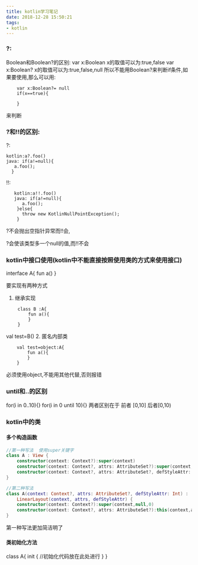 ```yaml
---
title: kotlin学习笔记
date: 2018-12-28 15:50:21
tags:
- kotlin
---
```

### ?:
Boolean和Boolean?的区别:
var x:Boolean  x的取值可以为:true,false
var x:Boolean? x的取值可以为:true,false,null
所以不能用Boolean?来判断if条件,如果要使用,那么可以用:

        var x:Boolean?= null
        if(x==true){

        }
来判断

 ### ?和!!的区别:
?:

    kotlin:a?.foo()
    java: if(a!=null){
       a.foo();
      }

!!:

       kotlin:a!!.foo()
       java: if(a!=null){
          a.foo();
        }else{
          throw new KotlinNullPointException();
        }

?不会抛出空指针异常而!!会,

?会使该类型多一个null的值,而!!不会

### kotlin中接口使用(kotlin中不能直接按照使用类的方式来使用接口)

interface A{
 fun a()
}

要实现有两种方式

1. 继承实现

        class B :A{
            fun a(){
            }
        }
val test=B()
2. 匿名内部类

        val test=object:A{
            fun a(){
            }
        }
必须使用object,不能用其他代替,否则报错

### until和..的区别

for(i in 0..10){}
for(i in 0 until 10){}
两者区别在于 前者 [0,10] 后者[0,10)


### kotlin中的类

#### 多个构造函数


```kotlin
//第一种写法  使用super关键字
class A : View {
    constructor(context: Context?):super(context)
    constructor(context: Context?, attrs: AttributeSet?):super(context,attrs)
    constructor(context: Context?, attrs: AttributeSet?, defStyleAttr: Int):super(context,attrs,defStyleAttr)
}

//第二种写法  
class A(context: Context?, attrs: AttributeSet?, defStyleAttr: Int) :
    LinearLayout(context, attrs, defStyleAttr) {
    constructor(context: Context?):super(context,null,0)
    constructor(context: Context?, attrs: AttributeSet?):this(context,attrs,0)
}
```
第一种写法更加简洁明了

#### 类初始化方法
class A{
  init {
       //初始化代码放在此处进行
    }
}